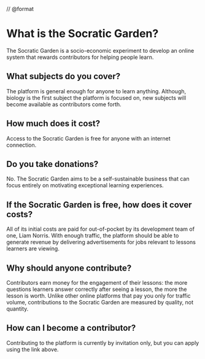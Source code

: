 // @format

# What is the Socratic Garden?

The Socratic Garden is a socio-economic experiment to develop an online system that rewards contributors for helping people learn.

## What subjects do you cover?

The platform is general enough for anyone to learn anything. Although, biology is the first subject the platform is focused on, new subjects will become available as contributors come forth.

## How much does it cost?

Access to the Socratic Garden is free for anyone with an internet connection.

## Do you take donations?

No. The Socratic Garden aims to be a self-sustainable business that can focus entirely on motivating exceptional learning experiences.

## If the Socratic Garden is free, how does it cover costs?

All of its initial costs are paid for out-of-pocket by its development team of one, Liam Norris. With enough traffic, the platform should be able to generate revenue by delivering advertisements for jobs relevant to lessons learners are viewing.

## Why should anyone contribute?

Contributors earn money for the engagement of their lessons: the more questions learners answer correctly after seeing a lesson, the more the lesson is worth. Unlike other online platforms that pay you only for traffic volume, contributions to the Socratic Garden are measured by quality, not quantity.

## How can I become a contributor?

Contributing to the platform is currently by invitation only, but you can apply using the link above.
